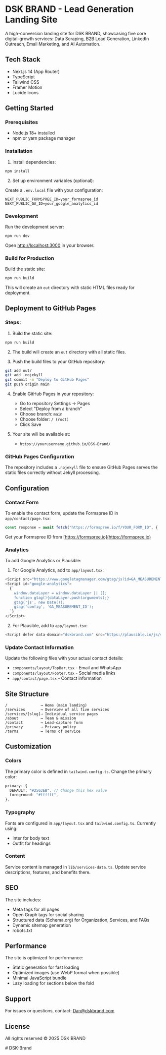 # DSK BRAND - Lead Generation Landing Site

A high-conversion landing site for DSK BRAND, showcasing five core digital-growth services: Data Scraping, B2B Lead Generation, LinkedIn Outreach, Email Marketing, and AI Automation.

## Tech Stack

- Next.js 14 (App Router)
- TypeScript
- Tailwind CSS
- Framer Motion
- Lucide Icons

## Getting Started

### Prerequisites

- Node.js 18+ installed
- npm or yarn package manager

### Installation

1. Install dependencies:

```bash
npm install
```

2. Set up environment variables (optional):

Create a `.env.local` file with your configuration:

```
NEXT_PUBLIC_FORMSPREE_ID=your_formspree_id
NEXT_PUBLIC_GA_ID=your_google_analytics_id
```

### Development

Run the development server:

```bash
npm run dev
```

Open [http://localhost:3000](http://localhost:3000) in your browser.

### Build for Production

Build the static site:

```bash
npm run build
```

This will create an `out` directory with static HTML files ready for deployment.

## Deployment to GitHub Pages

### Steps:

1. Build the static site:
```bash
npm run build
```

2. The build will create an `out` directory with all static files.

3. Push the build files to your GitHub repository:
```bash
git add out/
git add .nojekyll
git commit -m "Deploy to GitHub Pages"
git push origin main
```

4. Enable GitHub Pages in your repository:
   - Go to repository Settings → Pages
   - Select "Deploy from a branch"
   - Choose branch: `main`
   - Choose folder: `/ (root)`
   - Click Save

5. Your site will be available at:
   - `https://yourusername.github.io/DSK-Brand/`

### GitHub Pages Configuration

The repository includes a `.nojekyll` file to ensure GitHub Pages serves the static files correctly without Jekyll processing.

## Configuration

### Contact Form

To enable the contact form, update the Formspree ID in `app/contact/page.tsx`:

```typescript
const response = await fetch("https://formspree.io/f/YOUR_FORM_ID", {
```

Get your Formspree ID from [https://formspree.io](https://formspree.io)

### Analytics

To add Google Analytics or Plausible:

1. For Google Analytics, add to `app/layout.tsx`:

```typescript
<Script src="https://www.googletagmanager.com/gtag/js?id=GA_MEASUREMENT_ID" />
<Script id="google-analytics">
  {`
    window.dataLayer = window.dataLayer || [];
    function gtag(){dataLayer.push(arguments);}
    gtag('js', new Date());
    gtag('config', 'GA_MEASUREMENT_ID');
  `}
</Script>
```

2. For Plausible, add to `app/layout.tsx`:

```typescript
<Script defer data-domain="dskbrand.com" src="https://plausible.io/js/script.js" />
```

### Update Contact Information

Update the following files with your actual contact details:

- `components/layout/TopBar.tsx` - Email and WhatsApp
- `components/layout/Footer.tsx` - Social media links
- `app/contact/page.tsx` - Contact information

## Site Structure

```
/               → Home (main landing)
/services       → Overview of all five services
/services/[slug]→ Individual service pages
/about          → Team & mission
/contact        → Lead-capture form
/privacy        → Privacy policy
/terms          → Terms of service
```

## Customization

### Colors

The primary color is defined in `tailwind.config.ts`. Change the primary color:

```typescript
primary: {
  DEFAULT: "#2563EB", // Change this hex value
  foreground: "#ffffff",
},
```

### Typography

Fonts are configured in `app/layout.tsx` and `tailwind.config.ts`. Currently using:
- Inter for body text
- Outfit for headings

### Content

Service content is managed in `lib/services-data.ts`. Update service descriptions, features, and benefits there.

## SEO

The site includes:
- Meta tags for all pages
- Open Graph tags for social sharing
- Structured data (Schema.org) for Organization, Services, and FAQs
- Dynamic sitemap generation
- robots.txt

## Performance

The site is optimized for performance:
- Static generation for fast loading
- Optimized images (use WebP format when possible)
- Minimal JavaScript bundle
- Lazy loading for sections below the fold

## Support

For issues or questions, contact: Dan@dskbrand.com

## License

All rights reserved © 2025 DSK BRAND

#   D S K - B r a n d 
 
 